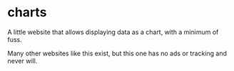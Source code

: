 # charts

A little website that allows displaying data as a chart, with a minimum of fuss.

Many other websites like this exist, but this one has no ads or tracking and never will.
